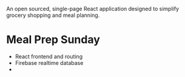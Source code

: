 An open sourced, single-page React application designed to simplify grocery shopping and meal planning.

# Meal Prep Sunday
- React frontend and routing
- Firebase realtime database
- 